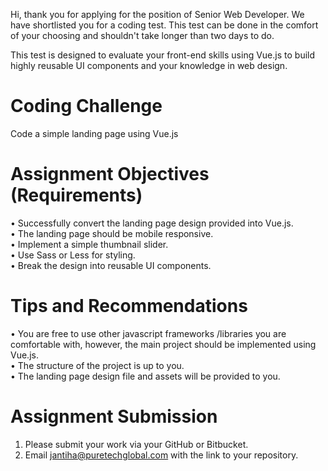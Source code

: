 Hi, thank you for applying for the position of Senior Web Developer. We have shortlisted you for a coding test. This test can be done in the comfort of your choosing and shouldn't take longer than two days to do.

This test is designed to evaluate your front-end skills using Vue.js to build highly reusable UI components and your knowledge in web design. 

# Coding Challenge
Code a simple landing page using Vue.js

# Assignment Objectives (Requirements)
•	Successfully convert the landing page design provided into Vue.js.<br>
•	The landing page should be mobile responsive.<br>
•	Implement a simple thumbnail slider.<br>
•	Use Sass or Less for styling.<br>
•	Break the design into reusable UI components.

# Tips and Recommendations
•	You are free to use other javascript frameworks /libraries you are comfortable with, however, the main project should be implemented using Vue.js. <br>
•	The structure of the project is up to you. <br>
•	The landing page design file and assets will be provided to you. <br>

# Assignment Submission
1.	Please submit your work via your GitHub or Bitbucket. <br>
2.	Email jantiha@puretechglobal.com with the link to your repository.
